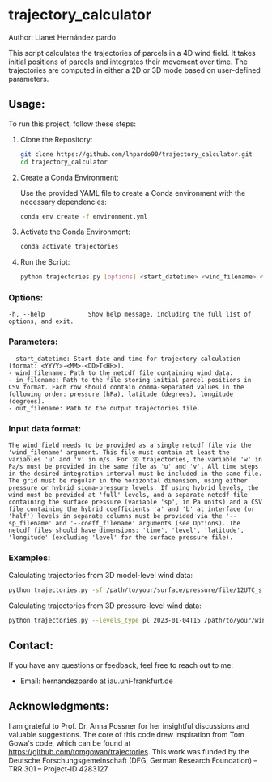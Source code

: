 # trajectory_calculator

Author: Lianet Hernández pardo

This script calculates the trajectories of parcels in a 4D wind field. It takes initial positions of parcels and integrates their movement over time. The trajectories are computed in either a 2D or 3D mode based on user-defined parameters.

## Usage:

To run this project, follow these steps:

1. Clone the Repository:

   ```bash
   git clone https://github.com/lhpardo90/trajectory_calculator.git
   cd trajectory_calculator
   ```

2. Create a Conda Environment:

   Use the provided YAML file to create a Conda environment with the necessary dependencies:

   ```bash
   conda env create -f environment.yml
   ```

3. Activate the Conda Environment:

   ```bash
   conda activate trajectories
   ```

4. Run the Script:

   ```bash
   python trajectories.py [options] <start_datetime> <wind_filename> <in_filename> <out_filename>
   ```
   
### Options:
    -h, --help            Show help message, including the full list of options, and exit.

### Parameters:
    - start_datetime: Start date and time for trajectory calculation (format: <YYYY>-<MM>-<DD>T<HH>).
    - wind_filename: Path to the netcdf file containing wind data.
    - in_filename: Path to the file storing initial parcel positions in CSV format. Each row should contain comma-separated values in the following order: pressure (hPa), latitude (degrees), longitude (degrees).
    - out_filename: Path to the output trajectories file.

### Input data format:
    The wind field needs to be provided as a single netcdf file via the 'wind_filename' argument. This file must contain at least the variables 'u' and 'v' in m/s. For 3D trajectories, the variable 'w' in Pa/s must be provided in the same file as 'u' and 'v'. All time steps in the desired integration interval must be included in the same file. The grid must be regular in the horizontal dimension, using either pressure or hybrid sigma-pressure levels. If using hybrid levels, the wind must be provided at 'full' levels, and a separate netcdf file containing the surface pressure (variable 'sp', in Pa units) and a CSV file containing the hybrid coefficients 'a' and 'b' at interface (or 'half') levels in separate columns must be provided via the '--sp_filename' and '--coeff_filename' arguments (see Options). The netcdf files should have dimensions: 'time', 'level', 'latitude', 'longitude' (excluding 'level' for the surface pressure file).

### Examples:

Calculating trajectories from 3D model-level wind data:

```bash
python trajectories.py -sf /path/to/your/surface/pressure/file/12UTC_sf.nc -cf /path/to/your/hybrid/coefficients/file/L137_hybrid_levels_NOHEADER.csv 2023-01-04T15 /path/to/your/wind/file/12UTC_ml.nc /path/to/your/initial/locations/init_locations_0000_2023-01-04_15Z.txt /path/to/your/output/dir/my_output
```

Calculating trajectories from 3D pressure-level wind data:

```bash
python trajectories.py --levels_type pl 2023-01-04T15 /path/to/your/wind/file/12UTC_pl.nc /path/to/your/initial/locations/init_locations_0000_2023-01-04_15Z.txt /path/to/your/output/dir/my_output
```
## Contact:

If you have any questions or feedback, feel free to reach out to me:
- Email: hernandezpardo at iau.uni-frankfurt.de

## Acknowledgments: 

I am grateful to Prof. Dr. Anna Possner for her insightful discussions and valuable suggestions. The core of this code drew inspiration from Tom Gowa's code, which can be found at https://github.com/tomgowan/trajectories. This work was funded by the Deutsche Forschungsgemeinschaft (DFG, German Research Foundation) – TRR 301 – Project-ID 4283127
